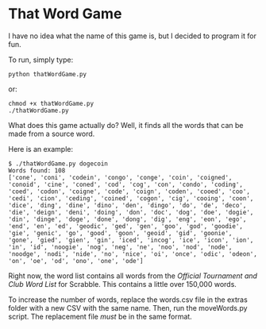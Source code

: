 That Word Game
==============

I have no idea what the name of this game is, but I decided to program it for fun.

To run, simply type:

    python thatWordGame.py
 
or:

    chmod +x thatWordGame.py
    ./thatWordGame.py
    
What does this game actually do? Well, it finds all the words that can be made from a source word.

Here is an example:

    $ ./thatWordGame.py dogecoin
    Words found: 108
    ['cone', 'coni', 'codein', 'congo', 'conge', 'coin', 'coigned', 'conoid', 'cine', 'coned', 'cod', 'cog', 'con', 'condo', 'coding', 'coed', 'codon', 'coigne', 'code', 'coign', 'coden', 'cooed', 'coo', 'cedi', 'cion', 'ceding', 'coined', 'cogon', 'cig', 'cooing', 'coon', 'dice', 'ding', 'dine', 'dino', 'den', 'dingo', 'do', 'de', 'deco', 'die', 'deign', 'deni', 'doing', 'don', 'doc', 'dog', 'doe', 'dogie', 'din', 'dinge', 'doge', 'done', 'dong', 'dig', 'eng', 'eon', 'ego', 'end', 'en', 'ed', 'geodic', 'ged', 'gen', 'goo', 'god', 'goodie', 'gie', 'genic', 'go', 'good', 'goon', 'geoid', 'gid', 'goonie', 'gone', 'gied', 'gien', 'gin', 'iced', 'incog', 'ice', 'icon', 'ion', 'in', 'id', 'noogie', 'nog', 'neg', 'ne', 'noo', 'nod', 'node', 'noodge', 'nodi', 'nide', 'no', 'nice', 'oi', 'once', 'odic', 'odeon', 'on', 'oe', 'od', 'ono', 'one', 'ode']


Right now, the word list contains all words from the *Official Tournament and Club  Word List* for Scrabble. This contains a little over 150,000 words.

To increase the number of words, replace the words.csv file in the extras folder with a new CSV with the same name. Then, run the moveWords.py script. The replacement file *must* be in the same format.
